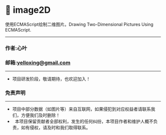 # 🍇 image2D
使用ECMAScript绘制二维图片。Drawing Two-Dimensional Pictures Using ECMAScript.

****
### 作者:心叶
### 邮箱:yelloxing@gmail.com
****

- 项目研发阶段，敬请期待，也欢迎加入！

### 免责声明
------
*   项目中部分数据（如图片等）来自互联网，如果侵犯到对应权益者请联系我们，方便我们及时删除！
*   本项目保留贡献者全部权利，发生的任何纠纷，本项目作者和维护人概不负责，如有侵权，请及时和我们取得联系。
